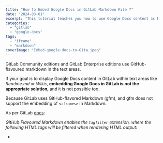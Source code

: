 ```yaml
---
title: "How to Embed Google Docs in GitLab Markdown File ?"
date: "2024-03-01"
excerpt: "This tutorial teaches you how to use Google Docs content as Markdown in GitLab instead of Embedding Google Docs in GitLab as iframe."
categories: 
  - "gitlab"
  - "google-docs"
tags: 
  - "iframe"
  - "markdown"
coverImage: "Embed-google-docs-to-Gita.jpeg"
---
```


GitLab Community editions and GitLab Enterprise editions use GitHub-flavoured markdown in the text areas.

If your goal is to display Google Docs content in GitLab within text areas like _Readme.md_ or _Wikis_, **embedding Google Docs in GitLab is not the appropriate solution**, and it is not possible too.

Because GitLab uses GitHub-flavored Markdown (gfm), and gfm does not support the embedding of `<iframes>` in Markdown.

As per GitLab [docs](https://github.github.com/gfm/#example-630:~:text=quot%3B%26gt%3B%3C/p%3E-,6.11Disallowed%20Raw%20HTML,-(extension)):

_GitHub Flavoured Markdown enables the `tagfilter` extension, where the following HTML tags will be filtered when rendering HTML output:_

- _<title>_

- _<textarea>_

- _<style>_

- _<xmp>_

- _<iframe>_

- _<noembed>_

- _<noframes>_

- _<script>_

- _<plaintext>_

`iframe` will be filtered by the `tagfilter` extension **due to the security concerns** such as [Content spoofing](https://owasp.org/www-community/attacks/Content_Spoofing) and [Cross site scripting](https://owasp.org/www-community/attacks/xss/).

Hence, the right way to use the Google Docs content in GitLab is to [convert the Google Docs into Markdown format](https://www.docstomarkdown.pro/) and update into GitLab. There are two options to add the content of Google Docs to GitLab as Markdown.

- Converting Google Docs to Markdown and Paste in GitLab file

- Commit the Google Docs Content as Markdown to GitLab directly

Both of these options are possible using the [Docs to Markdown Pro](https://workspace.google.com/marketplace/app/docs_to_markdown_pro) from Google Docs add-on.

Install this add-on and read further to learn how to use Google Docs content as Markdown in GitLab text areas.

## Converting Google Docs to Markdown and Paste in GitLab file

This section explains how to convert Google Docs content to Markdown text and manually paste the text into a GitLab text area, for example, _readme.md_.

1. From the _Extensions_ menu, select _Docs to Markdown Pro_ > _Convert To Markdown (Copy or Save as a file)_ option.

3. Click the "To Markdown" button. The Google Docs content will be converted to Markdown format, and the output text will be displayed and copied to the clipboard.

5. Navigate to the GitLab repository and open the file to which you need to add the Google Docs content.

7. Paste the copied content and commit it.

9. That’s it. Now, your Google Docs content has been updated in GitLab as Markdown.

**Note:** This process involves manual effort.

In the next section, let us see how you can commit Google Docs content as Markdown to GitLab.

## Committing the Google Docs Content as Markdown to GitLab 

The Docs to Markdown Pro add-on allows you to commit Google Docs content as Markdown _without_ manual effort. Here is how to do it:

1. From the _Extensions_ menu, select _Docs to Markdown Pro_ > _Export as Markdown to GitHub or GitLab_ option

3. On the top left corner, click the _Settings_ window. The settings window will open, allowing you to configure your GitLab repository using the username, personal access tokens, and other data such as Markdown commit location and images commit location. Once configured, close the configure window (this is a one-time activity).

5. In the _Export as Markdown_ window, select the _Git branch_ to which you need to commit the Google Docs as Markdown

7. Update the _Markdown file name_ as required

9. Optionally, if you need to include Front Matter for static sites, use the _Edit Front Matter_ option and update the necessary details.

11. Finally, click the _Push to Git_ option

13. The Google Docs content will be converted to Markdown format and pushed to your GitLab repository

15. If you need to update the contents, make the necessary changes in Google Docs, and click the Push to Git option. The updated content will be committed to the GitLab file

## Advantages of Using the Add-on

- Eliminates manual work, saving time.

- Images are automatically uploaded to Git, and their paths are updated in the generated Markdown.

- Ensures error-free conversion.

- Facilitates seamless updates when there is a change in the content.
